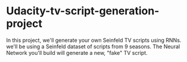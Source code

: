 # Udacity-tv-script-generation-project

In this project, we'll generate your own Seinfeld TV scripts using RNNs. we'll be using a Seinfeld dataset of scripts from 9 seasons. The Neural Network you'll build will generate a new, "fake" TV script.
